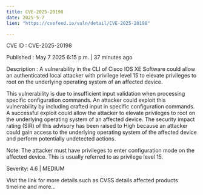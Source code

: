 ```yaml
---
title: CVE-2025-20198
date: 2025-5-7
lien: "https://cvefeed.io/vuln/detail/CVE-2025-20198"

---
```


CVE ID : CVE-2025-20198

Published :  May 7
2025
6:15 p.m. | 37 minutes ago

Description : A vulnerability in the CLI of Cisco IOS XE Software could allow an authenticated
local attacker with privilege level 15 to elevate privileges to root on the underlying operating system of an affected device.

 This vulnerability is due to insufficient input validation when processing specific configuration commands. An attacker could exploit this vulnerability by including crafted input in specific configuration commands. A successful exploit could allow the attacker to elevate privileges to root on the underlying operating system of an affected device. The security impact rating (SIR) of this advisory has been raised to High because an attacker could gain access to the underlying operating system of the affected device and perform potentially undetected actions.

 Note: The attacker must have privileges to enter configuration mode on the affected device. This is usually referred to as privilege level 15.

Severity: 4.6 | MEDIUM

Visit the link for more details
such as CVSS details
affected products
timeline
and more...
